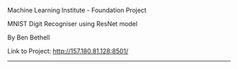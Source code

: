 Machine Learning Institute - Foundation Project 

MNIST Digit Recogniser using ResNet model

By Ben Bethell 

Link to Project:
http://157.180.81.128:8501/


--------


 

